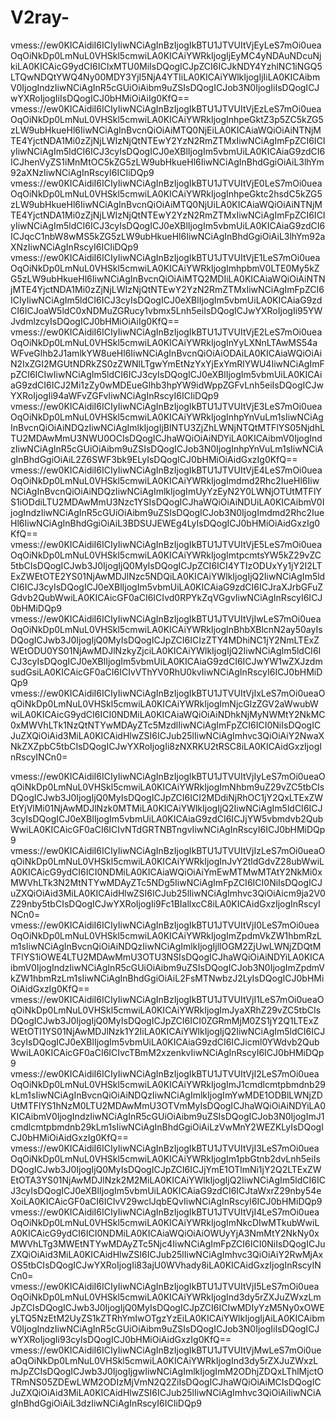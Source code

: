 # V2ray-

vmess://ew0KICAidiI6ICIyIiwNCiAgInBzIjogIkBTU1JTVUItVjEyLeS7mOi0ueaOqOiNkDp0LmNuL0VHSkl5cmwiLA0KICAiYWRkIjogIjEyMC4yNDAuNDcuNjkiLA0KICAicG9ydCI6ICIxMTU0MiIsDQogICJpZCI6ICJkNDY4YzhlNC1iNGQ5LTQwNDQtYWQ4Ny00MDY3YjI5NjA4YTIiLA0KICAiYWlkIjogIjIiLA0KICAibmV0IjogIndzIiwNCiAgInR5cGUiOiAibm9uZSIsDQogICJob3N0IjogIiIsDQogICJwYXRoIjogIiIsDQogICJ0bHMiOiAiIg0KfQ==
vmess://ew0KICAidiI6ICIyIiwNCiAgInBzIjogIkBTU1JTVUItVjEzLeS7mOi0ueaOqOiNkDp0LmNuL0VHSkl5cmwiLA0KICAiYWRkIjogInhpeGktZ3p5ZC5kZG5zLW9ubHkueHl6IiwNCiAgInBvcnQiOiAiMTQ0NjEiLA0KICAiaWQiOiAiNTNjMTE4YjctNDA1Mi0zZjNjLWIzNjQtNTEwY2YzN2RmZTMxIiwNCiAgImFpZCI6ICIyIiwNCiAgIm5ldCI6ICJ3cyIsDQogICJ0eXBlIjogIm5vbmUiLA0KICAiaG9zdCI6ICJhenVyZS1iMnMtOC5kZG5zLW9ubHkueHl6IiwNCiAgInBhdGgiOiAiL3lhYm92aXNzIiwNCiAgInRscyI6ICIiDQp9
vmess://ew0KICAidiI6ICIyIiwNCiAgInBzIjogIkBTU1JTVUItVjE0LeS7mOi0ueaOqOiNkDp0LmNuL0VHSkl5cmwiLA0KICAiYWRkIjogInhpeGktc2hsdC5kZG5zLW9ubHkueHl6IiwNCiAgInBvcnQiOiAiMTQ0NjUiLA0KICAiaWQiOiAiNTNjMTE4YjctNDA1Mi0zZjNjLWIzNjQtNTEwY2YzN2RmZTMxIiwNCiAgImFpZCI6ICIyIiwNCiAgIm5ldCI6ICJ3cyIsDQogICJ0eXBlIjogIm5vbmUiLA0KICAiaG9zdCI6ICJqcC1nbW8wMS5kZG5zLW9ubHkueHl6IiwNCiAgInBhdGgiOiAiL3lhYm92aXNzIiwNCiAgInRscyI6ICIiDQp9
vmess://ew0KICAidiI6ICIyIiwNCiAgInBzIjogIkBTU1JTVUItVjE1LeS7mOi0ueaOqOiNkDp0LmNuL0VHSkl5cmwiLA0KICAiYWRkIjogImhpbmV0LTE0My5kZG5zLW9ubHkueHl6IiwNCiAgInBvcnQiOiAiMTQ2MDIiLA0KICAiaWQiOiAiNTNjMTE4YjctNDA1Mi0zZjNjLWIzNjQtNTEwY2YzN2RmZTMxIiwNCiAgImFpZCI6ICIyIiwNCiAgIm5ldCI6ICJ3cyIsDQogICJ0eXBlIjogIm5vbmUiLA0KICAiaG9zdCI6ICJoaW5ldC0xNDMuZGRucy1vbmx5Lnh5eiIsDQogICJwYXRoIjogIi95YWJvdmlzcyIsDQogICJ0bHMiOiAiIg0KfQ==
vmess://ew0KICAidiI6ICIyIiwNCiAgInBzIjogIkBTU1JTVUItVjE2LeS7mOi0ueaOqOiNkDp0LmNuL0VHSkl5cmwiLA0KICAiYWRkIjogInYyLXNnLTAwMS54aWFveGlhb2J1amlkYW8ueHl6IiwNCiAgInBvcnQiOiAiODAiLA0KICAiaWQiOiAiN2IxZGI2MGUtNDRkZS0zZWNlLTgwYmEtNzYxYjExYmRlYWU4IiwNCiAgImFpZCI6ICIwIiwNCiAgIm5ldCI6ICJ3cyIsDQogICJ0eXBlIjogIm5vbmUiLA0KICAiaG9zdCI6ICJ2Mi1zZy0wMDEueGlhb3hpYW9idWppZGFvLnh5eiIsDQogICJwYXRoIjogIi94aWFvZGFvIiwNCiAgInRscyI6ICIiDQp9
vmess://ew0KICAidiI6ICIyIiwNCiAgInBzIjogIkBTU1JTVUItVjE3LeS7mOi0ueaOqOiNkDp0LmNuL0VHSkl5cmwiLA0KICAiYWRkIjogInhpYnVuLm1sIiwNCiAgInBvcnQiOiAiNDQzIiwNCiAgImlkIjogIjBlNTU3ZjZhLWNjNTQtMTFlYS05NjdhLTU2MDAwMmU3NWU0OCIsDQogICJhaWQiOiAiNDYiLA0KICAibmV0IjogIndzIiwNCiAgInR5cGUiOiAibm9uZSIsDQogICJob3N0IjogInhpYnVuLm1sIiwNCiAgInBhdGgiOiAiL2Z6SWF3bk9ELyIsDQogICJ0bHMiOiAidGxzIg0KfQ==
vmess://ew0KICAidiI6ICIyIiwNCiAgInBzIjogIkBTU1JTVUItVjE4LeS7mOi0ueaOqOiNkDp0LmNuL0VHSkl5cmwiLA0KICAiYWRkIjogImdmd2Rhc2IueHl6IiwNCiAgInBvcnQiOiAiNDQzIiwNCiAgImlkIjogImUyYzEyN2Y0LWNjOTUtMTFlYS1iODdiLTU2MDAwMmU3Nzc1YSIsDQogICJhaWQiOiAiNDUiLA0KICAibmV0IjogIndzIiwNCiAgInR5cGUiOiAibm9uZSIsDQogICJob3N0IjogImdmd2Rhc2IueHl6IiwNCiAgInBhdGgiOiAiL3BDSUJEWEg4LyIsDQogICJ0bHMiOiAidGxzIg0KfQ==
vmess://ew0KICAidiI6ICIyIiwNCiAgInBzIjogIkBTU1JTVUItVjE5LeS7mOi0ueaOqOiNkDp0LmNuL0VHSkl5cmwiLA0KICAiYWRkIjogImtpcmtsYW5kZ29vZC5tbCIsDQogICJwb3J0IjogIjQ0MyIsDQogICJpZCI6ICI4YTIzODUxYy1jY2I2LTExZWEtOTE2YS01NjAwMDJlNzc5NDQiLA0KICAiYWlkIjogIjQ2IiwNCiAgIm5ldCI6ICJ3cyIsDQogICJ0eXBlIjogIm5vbmUiLA0KICAiaG9zdCI6ICJraXJrbGFuZGdvb2QubWwiLA0KICAicGF0aCI6ICIvd0RPYkZqVGgvIiwNCiAgInRscyI6ICJ0bHMiDQp9
vmess://ew0KICAidiI6ICIyIiwNCiAgInBzIjogIkBTU1JTVUItVjIwLeS7mOi0ueaOqOiNkDp0LmNuL0VHSkl5cmwiLA0KICAiYWRkIjogInBhbXBlcnN2ay50ayIsDQogICJwb3J0IjogIjQ0MyIsDQogICJpZCI6ICIzZTY4MDhiNC1jY2NmLTExZWEtODU0YS01NjAwMDJlNzkyZjciLA0KICAiYWlkIjogIjQ2IiwNCiAgIm5ldCI6ICJ3cyIsDQogICJ0eXBlIjogIm5vbmUiLA0KICAiaG9zdCI6ICJwYW1wZXJzdmsudGsiLA0KICAicGF0aCI6ICIvVThYV0RhU0kvIiwNCiAgInRscyI6ICJ0bHMiDQp9
vmess://ew0KICAidiI6ICIyIiwNCiAgInBzIjogIkBTU1JTVUItVjIxLeS7mOi0ueaOqOiNkDp0LmNuL0VHSkl5cmwiLA0KICAiYWRkIjogImNjcGlzZGV2aWwubWwiLA0KICAicG9ydCI6ICI0NDMiLA0KICAiaWQiOiAiNDhkNjMyNWMtY2NkMC0xMWVhLTk1NzQtNTYwMDAyZTc5MzdlIiwNCiAgImFpZCI6ICI0NiIsDQogICJuZXQiOiAid3MiLA0KICAidHlwZSI6ICJub25lIiwNCiAgImhvc3QiOiAiY2NwaXNkZXZpbC5tbCIsDQogICJwYXRoIjogIi8zNXRKU2tRSC8iLA0KICAidGxzIjogInRscyINCn0=

vmess://ew0KICAidiI6ICIyIiwNCiAgInBzIjogIkBTU1JTVUItVjIyLeS7mOi0ueaOqOiNkDp0LmNuL0VHSkl5cmwiLA0KICAiYWRkIjogImNhbm9uZ29vZC5tbCIsDQogICJwb3J0IjogIjQ0MyIsDQogICJpZCI6ICI2MDdiNjRhOC1jY2QxLTExZWEtYjVlMi01NjAwMDJlNzk0MTMiLA0KICAiYWlkIjogIjQ2IiwNCiAgIm5ldCI6ICJ3cyIsDQogICJ0eXBlIjogIm5vbmUiLA0KICAiaG9zdCI6ICJjYW5vbmdvb2QubWwiLA0KICAicGF0aCI6ICIvNTdGRTNBTngvIiwNCiAgInRscyI6ICJ0bHMiDQp9
vmess://ew0KICAidiI6ICIyIiwNCiAgInBzIjogIkBTU1JTVUItVjIzLeS7mOi0ueaOqOiNkDp0LmNuL0VHSkl5cmwiLA0KICAiYWRkIjogInJvY2tldGdvZ28ubWwiLA0KICAicG9ydCI6ICI0NDMiLA0KICAiaWQiOiAiYmEwMTMwMTAtY2NkMi0xMWVhLTk3N2MtNTYwMDAyZTc5NDg5IiwNCiAgImFpZCI6ICI0NiIsDQogICJuZXQiOiAid3MiLA0KICAidHlwZSI6ICJub25lIiwNCiAgImhvc3QiOiAicm9ja2V0Z29nby5tbCIsDQogICJwYXRoIjogIi9Fc1BIallxcC8iLA0KICAidGxzIjogInRscyINCn0=
vmess://ew0KICAidiI6ICIyIiwNCiAgInBzIjogIkBTU1JTVUItVjI0LeS7mOi0ueaOqOiNkDp0LmNuL0VHSkl5cmwiLA0KICAiYWRkIjogImZpdmVkZW1hbmRzLm1sIiwNCiAgInBvcnQiOiAiNDQzIiwNCiAgImlkIjogIjllOGM2ZjUwLWNjZDQtMTFlYS1iOWE4LTU2MDAwMmU3OTU3NSIsDQogICJhaWQiOiAiNDYiLA0KICAibmV0IjogIndzIiwNCiAgInR5cGUiOiAibm9uZSIsDQogICJob3N0IjogImZpdmVkZW1hbmRzLm1sIiwNCiAgInBhdGgiOiAiL2FsMTNwbzJ2LyIsDQogICJ0bHMiOiAidGxzIg0KfQ==
vmess://ew0KICAidiI6ICIyIiwNCiAgInBzIjogIkBTU1JTVUItVjI1LeS7mOi0ueaOqOiNkDp0LmNuL0VHSkl5cmwiLA0KICAiYWRkIjogImJyaXRhZ29vZC5tbCIsDQogICJwb3J0IjogIjQ0MyIsDQogICJpZCI6ICI0ZGRmMjM0ZS1jY2Q1LTExZWEtOTI1YS01NjAwMDJlNzk1Y2IiLA0KICAiYWlkIjogIjQ2IiwNCiAgIm5ldCI6ICJ3cyIsDQogICJ0eXBlIjogIm5vbmUiLA0KICAiaG9zdCI6ICJicml0YWdvb2QubWwiLA0KICAicGF0aCI6ICIvcTBmM2xzenkvIiwNCiAgInRscyI6ICJ0bHMiDQp9
vmess://ew0KICAidiI6ICIyIiwNCiAgInBzIjogIkBTU1JTVUItVjI2LeS7mOi0ueaOqOiNkDp0LmNuL0VHSkl5cmwiLA0KICAiYWRkIjogImJ1cmdlcmtpbmdnb29kLm1sIiwNCiAgInBvcnQiOiAiNDQzIiwNCiAgImlkIjogImYwMDE1ODBlLWNjZDUtMTFlYS1hNzM0LTU2MDAwMmU3OTVmMyIsDQogICJhaWQiOiAiNDYiLA0KICAibmV0IjogIndzIiwNCiAgInR5cGUiOiAibm9uZSIsDQogICJob3N0IjogImJ1cmdlcmtpbmdnb29kLm1sIiwNCiAgInBhdGgiOiAiLzVwMnY2WEZKLyIsDQogICJ0bHMiOiAidGxzIg0KfQ==
vmess://ew0KICAidiI6ICIyIiwNCiAgInBzIjogIkBTU1JTVUItVjI3LeS7mOi0ueaOqOiNkDp0LmNuL0VHSkl5cmwiLA0KICAiYWRkIjogIm1pbGtnb2dvLnh5eiIsDQogICJwb3J0IjogIjQ0MyIsDQogICJpZCI6ICJjYmE1OTlmNi1jY2Q2LTExZWEtOTA3YS01NjAwMDJlNzk2M2MiLA0KICAiYWlkIjogIjQ2IiwNCiAgIm5ldCI6ICJ3cyIsDQogICJ0eXBlIjogIm5vbmUiLA0KICAiaG9zdCI6ICJtaWxrZ29nby54eXoiLA0KICAicGF0aCI6ICIvV29wclJqbEQvIiwNCiAgInRscyI6ICJ0bHMiDQp9
vmess://ew0KICAidiI6ICIyIiwNCiAgInBzIjogIkBTU1JTVUItVjI4LeS7mOi0ueaOqOiNkDp0LmNuL0VHSkl5cmwiLA0KICAiYWRkIjogImNkcDIwMTkubWwiLA0KICAicG9ydCI6ICI0NDMiLA0KICAiaWQiOiAiOWUyYjA3NmMtY2NkNy0xMWVhLTg3MWEtNTYwMDAyZTc5Njc4IiwNCiAgImFpZCI6ICI0NiIsDQogICJuZXQiOiAid3MiLA0KICAidHlwZSI6ICJub25lIiwNCiAgImhvc3QiOiAiY2RwMjAxOS5tbCIsDQogICJwYXRoIjogIi83ajU0WVhady8iLA0KICAidGxzIjogInRscyINCn0=
vmess://ew0KICAidiI6ICIyIiwNCiAgInBzIjogIkBTU1JTVUItVjI5LeS7mOi0ueaOqOiNkDp0LmNuL0VHSkl5cmwiLA0KICAiYWRkIjogInd3dy5rZXJuZWxzLmJpZCIsDQogICJwb3J0IjogIjQ0MyIsDQogICJpZCI6ICIwMDIyYzM5Ny0xOWEyLTQ5NzEtM2UyZS1kZTRhYmIwOTgzYzEiLA0KICAiYWlkIjogIjAiLA0KICAibmV0IjogIndzIiwNCiAgInR5cGUiOiAibm9uZSIsDQogICJob3N0IjogIiIsDQogICJwYXRoIjogIi93cyIsDQogICJ0bHMiOiAidGxzIg0KfQ==
vmess://ew0KICAidiI6ICIyIiwNCiAgInBzIjogIkBTU1JTVUItVjMwLeS7mOi0ueaOqOiNkDp0LmNuL0VHSkl5cmwiLA0KICAiYWRkIjogInd3dy5rZXJuZWxzLmJpZCIsDQogICJwb3J0IjogIjgwIiwNCiAgImlkIjogImM2ODhjZDQxLThlMjctOTRmNS05ZDEwLWM2ODIzMjVmN2Q2ZiIsDQogICJhaWQiOiAiMCIsDQogICJuZXQiOiAid3MiLA0KICAidHlwZSI6ICJub25lIiwNCiAgImhvc3QiOiAiIiwNCiAgInBhdGgiOiAiL3dzIiwNCiAgInRscyI6ICIiDQp9
